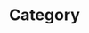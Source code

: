 ---
title: "Category"
layout: categories
permalink: /categories/
author_profile: true
sidebar main: true
---